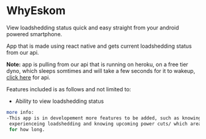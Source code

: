 # WhyEskom

View loadshedding status quick and easy straight from your android powered smartphone.

App that is made using react native and gets current loadshedding status from our api.

**Note:** app is pulling from our api that is running on heroku, on a free tier dyno, which sleeps somtimes and will take a few seconds for it to wakeup, [click here](https://why-eskom.herokuapp.com/api/getStatus/) for api.

Features included is as follows and not limited to:

- Ability to view loadshedding status

```bash
more info:
-This app is in developement more features to be added, such as knowing which zones/areas are 
 experienceing loadshedding and knowing upcoming power cuts/ which area will be affected and 
 for how long.
```
